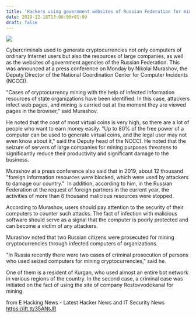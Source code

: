 ```yaml
---
title: 'Hackers using government websites of Russian Federation for mining'
date: 2019-12-18T13:06:00+01:00
draft: false
---
```


[![](https://1.bp.blogspot.com/-Hhb7dBmcNyQ/XfoPJNaz5dI/AAAAAAAABVw/jl-pny6unyclvpGjDRWL1wdCj0m9Ql6ygCLcBGAsYHQ/s640/digital-e%2Bhacking%2Bnews-technology.jpg)](https://1.bp.blogspot.com/-Hhb7dBmcNyQ/XfoPJNaz5dI/AAAAAAAABVw/jl-pny6unyclvpGjDRWL1wdCj0m9Ql6ygCLcBGAsYHQ/s1600/digital-e%2Bhacking%2Bnews-technology.jpg)

  
Cybercriminals used to generate cryptocurrencies not only computers of ordinary Internet users but also the resources of large companies, as well as the websites of government agencies of the Russian Federation. This was announced at a press conference on Monday by Nikolai Murashov, the Deputy Director of the National Coordination Center for Computer Incidents (NCCCI).  
  
"Cases of cryptocurrency mining with the help of infected information resources of state organizations have been identified. In this case, attackers infect web pages, and mining is carried out at the moment they are viewed pages in the browser,” said Murashov.  
  
He noted that the cost of most virtual coins is very high, so there are a lot of people who want to earn money easily. "Up to 80% of the free power of a computer can be used to generate virtual coins, and the legal user may not even know about it," said the Deputy head of the NCCCI. He noted that the seizure of servers of large companies for mining purposes threatens to significantly reduce their productivity and significant damage to the business.  
  
Murashov at a press conference also said that in 2019, about 12 thousand "foreign information resources were blocked, which were used by attackers to damage our country."  In addition, according to him, in the Russian Federation at the request of foreign partners in the current year, the activities of more than 6 thousand malicious resources were stopped.  
  
According to Murashov, users should pay attention to the security of their computers to counter such attacks. The fact of infection with malicious software should serve as a signal that the computer is poorly protected and can become a victim of any attackers.  
  
Murashov noted that two Russian citizens were prosecuted for mining cryptocurrencies through infected computers of organizations.  
  
"In Russia recently there were two cases of criminal prosecution of persons who used seized computers for mining cryptocurrencies," said he.  
  
One of them is a resident of Kurgan, who used almost an entire bot network in various regions of the country. In the second case, a criminal case was initiated on the fact of using the site of company Rostovvodokanal for mining.  
  

  
  
from E Hacking News - Latest Hacker News and IT Security News https://ift.tt/35ANtJR